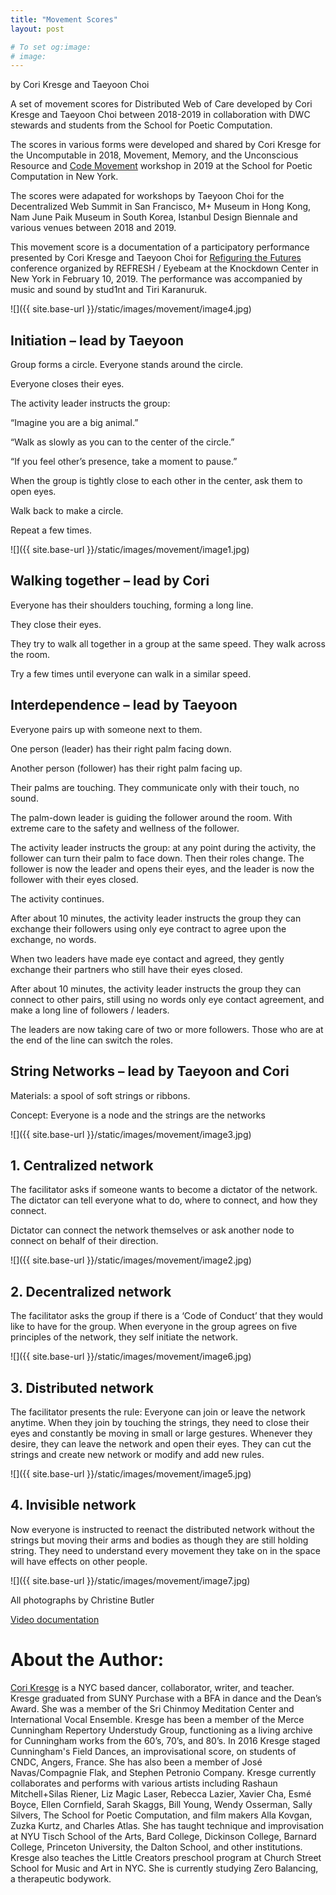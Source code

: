```yaml
---
title: "Movement Scores"
layout: post

# To set og:image:
# image:  
---
```

by Cori Kresge and Taeyoon Choi

A set of movement scores for Distributed Web of Care developed by Cori Kresge and Taeyoon Choi between 2018-2019 in collaboration with DWC stewards and students from the School for Poetic Computation.  

The scores in various forms were developed and shared by Cori Kresge for the Uncomputable in 2018, 
Movement, Memory, and the Unconscious Resource and [Code Movement](https://sfpc.io/classes/movement) workshop in 2019 at the School for Poetic Computation in New York. 

The scores were adapated for workshops by Taeyoon Choi for the Decentralized Web Summit in San Francisco, M+ Museum in Hong Kong, Nam June Paik Museum in South Korea, Istanbul Design Biennale and various venues between 2018 and 2019. 

This movement score is a documentation of a participatory performance presented by Cori Kresge and Taeyoon Choi for [Refiguring the Futures](https://www.eyebeam.org/events/refiguring-the-future-conference/) conference organized by REFRESH / Eyebeam at the Knockdown Center in New York in February 10, 2019. The performance was accompanied by music and sound by stud1nt and Tiri Karanuruk. 
 
![]({{ site.base-url }}/static/images/movement/image4.jpg)

## Initiation – lead by Taeyoon 

Group forms a circle. Everyone stands around the circle. 

Everyone closes their eyes. 

The activity leader instructs the group:

“Imagine you are a big animal.”

“Walk as slowly as you can to the center of the circle.”

“If you feel other’s presence, take a moment to pause.”

When the group is tightly close to each other in the center, ask them to open eyes.

Walk back to make a circle.

Repeat a few times. 

 
![]({{ site.base-url }}/static/images/movement/image1.jpg)

## Walking together – lead by Cori 

Everyone has their shoulders touching, forming a long line. 

They close their eyes. 

They try to walk all together in a group at the same speed. 
They walk across the room.

Try a few times until everyone can walk in a similar speed. 


## Interdependence – lead by Taeyoon 

Everyone pairs up with someone next to them.

One person (leader) has their right palm facing down.

Another person (follower) has their right palm facing up.

Their palms are touching. They communicate only with their touch, no sound.

The palm-down leader is guiding the follower around the room. With extreme care to the safety and wellness of the follower. 

The activity leader instructs the group: at any point during the activity, the follower can turn their palm to face down. Then their roles change. The follower is now the leader and opens their eyes, and the leader is now the follower with their eyes closed.

The activity continues.

After about 10 minutes, the activity leader instructs the group they can exchange their followers using only eye contract to agree upon the exchange, no words.

When two leaders have made eye contact and agreed, they gently exchange their partners who still have their eyes closed.

After about 10 minutes, the activity leader instructs the group they can connect to other pairs, still using no words only eye contact agreement, and make a long line of followers / leaders. 

The leaders are now taking care of two or more followers. Those who are at the end of the line can switch the roles.

## String Networks – lead by Taeyoon and Cori 

Materials: a spool of soft strings or ribbons.

Concept: Everyone is a node and the strings are the networks 
 
![]({{ site.base-url }}/static/images/movement/image3.jpg)

## 1. Centralized network

The facilitator asks if someone wants to become a dictator of the network. The dictator can tell everyone what to do, where to connect, and how they connect. 
 
Dictator can connect the network themselves or ask another node to connect on behalf of their direction. 


![]({{ site.base-url }}/static/images/movement/image2.jpg)
  
## 2. Decentralized network

The facilitator asks the group if there is a ‘Code of Conduct’ that they would like to have for the group.  When everyone in the group agrees on five principles of the network, they self initiate the network.


![]({{ site.base-url }}/static/images/movement/image6.jpg)
## 3. Distributed network 


The facilitator presents the rule: Everyone can join or leave the network anytime. When they join by touching the strings, they need to close their eyes and constantly be moving in small or large gestures. Whenever they desire, they can leave the network and open their eyes. They can cut the strings and create new network or modify and add new rules.



![]({{ site.base-url }}/static/images/movement/image5.jpg)
## 4. Invisible network

Now everyone is instructed to reenact the distributed network without the strings but moving their arms and bodies as though they are still holding string. They need to understand every movement they take on in the space will have effects on other people. 


![]({{ site.base-url }}/static/images/movement/image7.jpg)


All photographs by Christine Butler

[Video documentation](https://www.youtube.com/watch?v=SimjRuytXIY&t=0s&list=PLBez-U3NPcCu2THKggOiS4kJWGOsEi0C1&index=14) 



# About the Author:

[Cori Kresge](https://www.instagram.com/corikresge/) is a NYC based dancer, collaborator, writer, and teacher. Kresge graduated from SUNY Purchase with a BFA in dance and the Dean’s Award. She was a member of the Sri Chinmoy Meditation Center and International Vocal Ensemble. Kresge has been a member of the Merce Cunningham Repertory Understudy Group, functioning as a living archive for Cunningham works from the 60’s, 70’s, and 80’s. In 2016 Kresge staged Cunningham's Field Dances, an improvisational score, on students of CNDC, Angers, France. She has also been a member of José Navas/Compagnie Flak, and Stephen Petronio Company. Kresge currently collaborates and performs with various artists including Rashaun Mitchell+Silas Riener, Liz Magic Laser, Rebecca Lazier, Xavier Cha, Esmé Boyce, Ellen Cornfield, Sarah Skaggs, Bill Young, Wendy Osserman, Sally Silvers, The School for Poetic Computation, and film makers Alla Kovgan, Zuzka Kurtz, and Charles Atlas. She has taught technique and improvisation at NYU Tisch School of the Arts, Bard College, Dickinson College, Barnard College, Princeton University, the Dalton School, and other institutions. Kresge also teaches the Little Creators preschool program at Church Street School for Music and Art in NYC. She is currently studying Zero Balancing, a therapeutic bodywork. 
 
